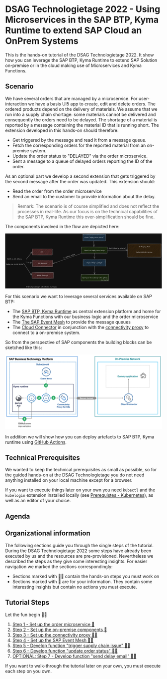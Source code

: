 # DSAG Technologietage 2022 - Using Microservices in the SAP BTP, Kyma Runtime to extend SAP Cloud an OnPrem Systems

This is the hands-on tutorial of the DSAG Technologietage 2022. It show how you can leverage the SAP BTP, Kyma Runtime to extend SAP Solution on-premise or in the cloud making use of Microservices and Kyma Functions.

## Scenario

We have several orders that are managed by a microservice. For user-interaction we have a basis UI5 app to create, edit and delete orders. The ordered products depend on the delivery of materials. We assume that we run into a supply chain shortage: some materials cannot be delivered and consequently the orders need to be delayed. The shortage of a material is reported by a message containing the material ID that is running short. The extension developed in this hands-on should therefore:

- Get triggered by the message and read it from a message queue.
- Fetch the corresponding orders for the reported material from an on-premise system.
- Update the order status to "DELAYED" via the order microservice.
- Sent a message to a queue of delayed orders reporting the ID of the order.

As an optional part we develop a second extension that gets triggered by the second message after the order was updated. This extension should:

- Read the order from the order microservice
- Send an email to the customer to provide information about the delay.

> Remark: The scenario is of course simplified and does not reflect the processes in real-life. As our focus is on the technical capabilities of the SAP BTP, Kyma Runtime this over-simplification should be fine.

The components involved in the flow are depicted here:

![HandsOn Components Overview](./pics/DSAGTT2022_Component_Overview.png)

For this scenario we want to leverage several services available on SAP BTP:

- The [SAP BTP, Kyma Runtime](https://discovery-center.cloud.sap/serviceCatalog/kyma-runtime?region=all) as central extension platform and home for the Kyma Functions with our business logic and the order microservice
- The [The SAP Event Mesh](https://discovery-center.cloud.sap/serviceCatalog/event-mesh?region=all) to provide the message queues
- The [Cloud Connector](https://help.sap.com/docs/CP_CONNECTIVITY/cca91383641e40ffbe03bdc78f00f681/e6c7616abb5710148cfcf3e75d96d596.html) in conjunction with the [connectivity proxy](https://help.sap.com/docs/CP_CONNECTIVITY/cca91383641e40ffbe03bdc78f00f681/e661713ef7d14373b57e3e26b0b03b86.html) to connect to a on-premise system.

So from the perspective of SAP components the building blocks can be sketched like this:

![HandsOn SAP Components](./pics/DSAGTT2022_SAP_Components.png)

In addition we will show how you can deploy artefacts to SAP BTP, Kyma runtime using [GitHub Actions](https://docs.github.com/actions).

## Technical Prerequisites

We wanted to keep the technical prerequisites as small as possible, so for the guided hands-on at the DSAG Technologietage you do not need anything installed on your local machine except for a browser.

If you want to execute things later on your own you need `kubectl` and the `kubelogin` extension installed locally (see [Prerequistes - Kubernetes](https://github.com/SAP-samples/kyma-runtime-extension-samples/tree/main/prerequisites#kubernetes)), as well as an editor of your choice.

## Agenda

## Organizational information

The following sections guide you through the single steps of the tutorial. During the DSAG Technologietage 2022 some steps have already been executed by us and the resources are pre-provisioned. Nevertheless we described the steps as they give some interesting insights. For easier navigation we marked the sections correspondingly:

- Sections marked with 👨‍🔧 contain the hands-on steps you must work on
- Sections marked with 👀 are for your information. They contain some interesting insights but contain no actions you must execute.

## Tutorial Steps

Let the fun begin 👩‍💻

1. [Step 1 - Set up the order microservice 👀](./tutorial/step1.md)
2. [Step 2 - Set up the on-premise components 👀](./tutorial/step2.md)
3. [Step 3 - Set up the connectivity proxy 👨‍🔧](./tutorial/step3.md)
4. [Step 4 - Set up the SAP Event Mesh 👨‍🔧](./tutorial/step4.md)
5. [Step 5 - Develop function "trigger supply chain issue" 👨‍🔧](./tutorial/step5.md)
6. [Step 6 - Develop function "update order status" 👨‍🔧](./tutorial/step6.md)
7. [OPTIONAL: Step 7 - Develop function "send delay email" 👨‍🔧](./tutorial/step7.md)

If you want to walk-through the tutorial later on your own, you must execute each step on you own.
